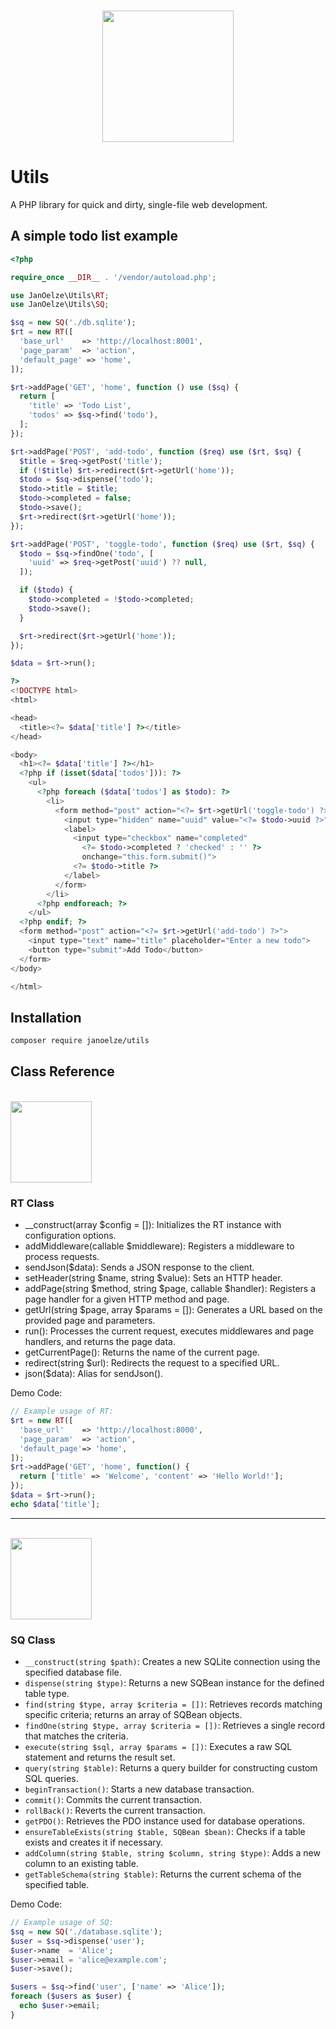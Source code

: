 <p align="center">
  <br>
  <img width="210" src="https://i.imgur.com/pOoq5TR.png" />
  <br>
</p>

# Utils

A PHP library for quick and dirty, single-file web development.

## A simple todo list example

```php
<?php

require_once __DIR__ . '/vendor/autoload.php';

use JanOelze\Utils\RT;
use JanOelze\Utils\SQ;

$sq = new SQ('./db.sqlite');
$rt = new RT([
  'base_url'    => 'http://localhost:8001',
  'page_param'  => 'action',
  'default_page' => 'home',
]);

$rt->addPage('GET', 'home', function () use ($sq) {
  return [
    'title' => 'Todo List',
    'todos' => $sq->find('todo'),
  ];
});

$rt->addPage('POST', 'add-todo', function ($req) use ($rt, $sq) {
  $title = $req->getPost('title');
  if (!$title) $rt->redirect($rt->getUrl('home'));
  $todo = $sq->dispense('todo');
  $todo->title = $title;
  $todo->completed = false;
  $todo->save();
  $rt->redirect($rt->getUrl('home'));
});

$rt->addPage('POST', 'toggle-todo', function ($req) use ($rt, $sq) {
  $todo = $sq->findOne('todo', [
    'uuid' => $req->getPost('uuid') ?? null,
  ]);

  if ($todo) {
    $todo->completed = !$todo->completed;
    $todo->save();
  }

  $rt->redirect($rt->getUrl('home'));
});

$data = $rt->run();

?>
<!DOCTYPE html>
<html>

<head>
  <title><?= $data['title'] ?></title>
</head>

<body>
  <h1><?= $data['title'] ?></h1>
  <?php if (isset($data['todos'])): ?>
    <ul>
      <?php foreach ($data['todos'] as $todo): ?>
        <li>
          <form method="post" action="<?= $rt->getUrl('toggle-todo') ?>">
            <input type="hidden" name="uuid" value="<?= $todo->uuid ?>">
            <label>
              <input type="checkbox" name="completed"
                <?= $todo->completed ? 'checked' : '' ?>
                onchange="this.form.submit()">
              <?= $todo->title ?>
            </label>
          </form>
        </li>
      <?php endforeach; ?>
    </ul>
  <?php endif; ?>
  <form method="post" action="<?= $rt->getUrl('add-todo') ?>">
    <input type="text" name="title" placeholder="Enter a new todo">
    <button type="submit">Add Todo</button>
  </form>
</body>

</html>
```

## Installation

```bash
composer require janoelze/utils
```

## Class Reference

<p align="left">
  <br>
  <img width="130" src="https://i.imgur.com/0Z1YbKY.png" />
  <br>
</p>

### RT Class
- __construct(array $config = []): Initializes the RT instance with configuration options.
- addMiddleware(callable $middleware): Registers a middleware to process requests.
- sendJson($data): Sends a JSON response to the client.
- setHeader(string $name, string $value): Sets an HTTP header.
- addPage(string $method, string $page, callable $handler): Registers a page handler for a given HTTP method and page.
- getUrl(string $page, array $params = []): Generates a URL based on the provided page and parameters.
- run(): Processes the current request, executes middlewares and page handlers, and returns the page data.
- getCurrentPage(): Returns the name of the current page.
- redirect(string $url): Redirects the request to a specified URL.
- json($data): Alias for sendJson().

Demo Code:
```php
// Example usage of RT:
$rt = new RT([
  'base_url'    => 'http://localhost:8000',
  'page_param'  => 'action',
  'default_page'=> 'home',
]);
$rt->addPage('GET', 'home', function() {
  return ['title' => 'Welcome', 'content' => 'Hello World!'];
});
$data = $rt->run();
echo $data['title'];
```

<hr>

<p align="left">
  <br>
  <img width="130" src="https://i.imgur.com/91vnz2C.png" />
  <br>
</p>

### SQ Class
- `__construct(string $path)`: 
  Creates a new SQLite connection using the specified database file.
- `dispense(string $type)`: 
  Returns a new SQBean instance for the defined table type.
- `find(string $type, array $criteria = [])`: 
  Retrieves records matching specific criteria; returns an array of SQBean objects.
- `findOne(string $type, array $criteria = [])`: 
  Retrieves a single record that matches the criteria.
- `execute(string $sql, array $params = [])`: 
  Executes a raw SQL statement and returns the result set.
- `query(string $table)`: 
  Returns a query builder for constructing custom SQL queries.
- `beginTransaction()`: 
  Starts a new database transaction.
- `commit()`: 
  Commits the current transaction.
- `rollBack()`: 
  Reverts the current transaction.
- `getPDO()`: 
  Retrieves the PDO instance used for database operations.
- `ensureTableExists(string $table, SQBean $bean)`: 
  Checks if a table exists and creates it if necessary.
- `addColumn(string $table, string $column, string $type)`: 
  Adds a new column to an existing table.
- `getTableSchema(string $table)`: 
  Returns the current schema of the specified table.

Demo Code:
```php
// Example usage of SQ:
$sq = new SQ('./database.sqlite');
$user = $sq->dispense('user');
$user->name  = 'Alice';
$user->email = 'alice@example.com';
$user->save();

$users = $sq->find('user', ['name' => 'Alice']);
foreach ($users as $user) {
  echo $user->email;
}
```